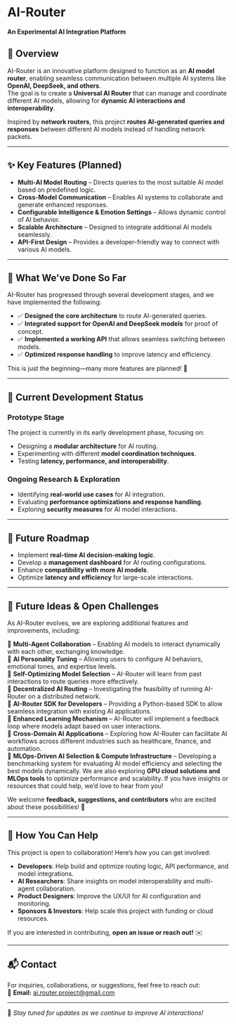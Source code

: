 # AI-Router  
**An Experimental AI Integration Platform**

## 📌 Overview  
AI-Router is an innovative platform designed to function as an **AI model router**, enabling seamless communication between multiple AI systems like **OpenAI, DeepSeek, and others**.  
The goal is to create a **Universal AI Router** that can manage and coordinate different AI models, allowing for **dynamic AI interactions and interoperability**.  

Inspired by **network routers**, this project **routes AI-generated queries and responses** between different AI models instead of handling network packets.  

---

## ✨ Key Features (Planned)  
- **Multi-AI Model Routing** – Directs queries to the most suitable AI model based on predefined logic.  
- **Cross-Model Communication** – Enables AI systems to collaborate and generate enhanced responses.  
- **Configurable Intelligence & Emotion Settings** – Allows dynamic control of AI behavior.  
- **Scalable Architecture** – Designed to integrate additional AI models seamlessly.  
- **API-First Design** – Provides a developer-friendly way to connect with various AI models.  

---

## 🔨 What We've Done So Far  
AI-Router has progressed through several development stages, and we have implemented the following:  

- ✅ **Designed the core architecture** to route AI-generated queries.  
- ✅ **Integrated support for OpenAI and DeepSeek models** for proof of concept.  
- ✅ **Implemented a working API** that allows seamless switching between models.  
- ✅ **Optimized response handling** to improve latency and efficiency.  

This is just the beginning—many more features are planned! 🚀  

---

## 🚀 Current Development Status  
### Prototype Stage  
The project is currently in its early development phase, focusing on:  
- Designing a **modular architecture** for AI routing.  
- Experimenting with different **model coordination techniques**.  
- Testing **latency, performance, and interoperability**.  

### Ongoing Research & Exploration  
- Identifying **real-world use cases** for AI integration.  
- Evaluating **performance optimizations and response handling**.  
- Exploring **security measures** for AI model interactions.  

---

## 📅 Future Roadmap  
- Implement **real-time AI decision-making logic**.  
- Develop a **management dashboard** for AI routing configurations.  
- Enhance **compatibility with more AI models**.  
- Optimize **latency and efficiency** for large-scale interactions.  

---

## 🌟 Future Ideas & Open Challenges  
As AI-Router evolves, we are exploring additional features and improvements, including:  

🔹 **Multi-Agent Collaboration** – Enabling AI models to interact dynamically with each other, exchanging knowledge.  
🔹 **AI Personality Tuning** – Allowing users to configure AI behaviors, emotional tones, and expertise levels.  
🔹 **Self-Optimizing Model Selection** – AI-Router will learn from past interactions to route queries more effectively.  
🔹 **Decentralized AI Routing** – Investigating the feasibility of running AI-Router on a distributed network.  
🔹 **AI-Router SDK for Developers** – Providing a Python-based SDK to allow seamless integration with existing AI applications.  
🔹 **Enhanced Learning Mechanism** – AI-Router will implement a feedback loop where models adapt based on user interactions.  
🔹 **Cross-Domain AI Applications** – Exploring how AI-Router can facilitate AI workflows across different industries such as healthcare, finance, and automation.  
🔹 **MLOps-Driven AI Selection & Compute Infrastructure** – Developing a benchmarking system for evaluating AI model efficiency and selecting the best models dynamically. We are also exploring **GPU cloud solutions and MLOps tools** to optimize performance and scalability. If you have insights or resources that could help, we’d love to hear from you!  

We welcome **feedback, suggestions, and contributors** who are excited about these possibilities! 🚀  

---

## 🤝 How You Can Help  
This project is open to collaboration! Here’s how you can get involved:  

- **Developers**: Help build and optimize routing logic, API performance, and model integrations.  
- **AI Researchers**: Share insights on model interoperability and multi-agent collaboration.  
- **Product Designers**: Improve the UX/UI for AI configuration and monitoring.  
- **Sponsors & Investors**: Help scale this project with funding or cloud resources.  

If you are interested in contributing, **open an issue or reach out!** ✉️  

---

## 📬 Contact  
For inquiries, collaborations, or suggestions, feel free to reach out:  
📩 **Email:** [ai.router.project@gmail.com](mailto:ai.router.project@gmail.com)  

---  

🎉 *Stay tuned for updates as we continue to improve AI interactions!*

